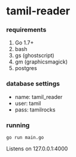 # tamil-reader

### requirements
1. Go 1.7+ 
2. bash
3. gs (ghostscript)
4. gm (graphicsmagick)
5. postgres
 

### database settings
* name: tamil_reader
* user: tamil
* pass: tamilrocks

### running
```
go run main.go
```
Listens on 127.0.0.1:4000



